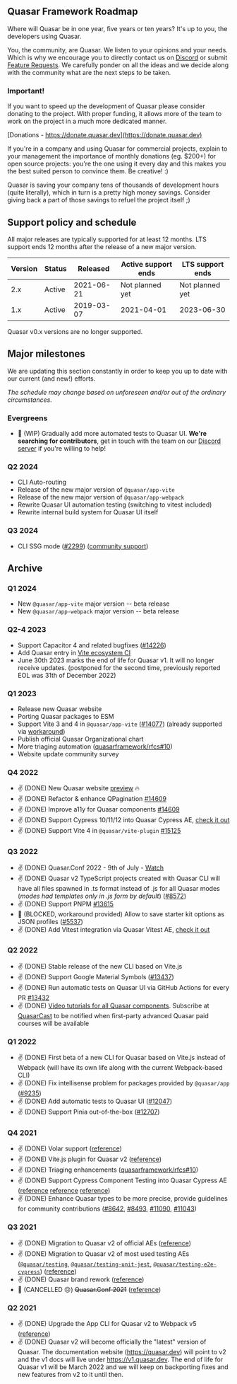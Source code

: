 ## Quasar Framework Roadmap

Where will Quasar be in one year, five years or ten years? It's up to you, the developers using Quasar.

You, the community, are Quasar. We listen to your opinions and your needs. Which is why we encourage you to directly contact us on [Discord](https://chat.quasar.dev) or submit [Feature Requests](https://github.com/quasarframework/quasar/issues/new/choose). We carefully ponder on all the ideas and we decide along with the community what are the next steps to be taken.

### Important!

If you want to speed up the development of Quasar please consider donating to the project. With proper funding, it allows more of the team to work on the project in a much more dedicated manner.

[Donations - https://donate.quasar.dev](https://donate.quasar.dev)

If you're in a company and using Quasar for commercial projects, explain to your management the importance of monthly donations (eg. $200+) for open source projects: you're the one using it every day and this makes you the best suited person to convince them. Be creative! :)

Quasar is saving your company tens of thousands of development hours (quite literally), which in turn is a pretty high money savings. Consider giving back a part of those savings to refuel the project itself ;)

## Support policy and schedule

All major releases are typically supported for at least 12 months.
LTS support ends 12 months after the release of a new major version.

| Version | Status | Released   | Active support ends | LTS support ends |
| ------- | ------ | ---------- | ------------------- | ---------------- |
| 2.x     | Active | 2021-06-21 | Not planned yet     | Not planned yet  |
| 1.x     | Active | 2019-03-07 | 2021-04-01          | 2023-06-30       |

Quasar v0.x versions are no longer supported.

## Major milestones

We are updating this section constantly in order to keep you up to date with our current (and new!) efforts.

*The schedule may change based on unforeseen and/or out of the ordinary circumstances.*

### Evergreens
* 🚧 (WIP) Gradually add more automated tests to Quasar UI. **We're searching for contributors**, get in touch with the team on our [Discord server](https://chat.quasar.dev/) if you're willing to help!

### Q2 2024
* CLI Auto-routing
* Release of the new major version of `@quasar/app-vite`
* Release of the new major version of `@quasar/app-webpack`
* Rewrite Quasar UI automation testing (switching to vitest included)
* Rewrite internal build system for Quasar UI itself

### Q3 2024
* CLI SSG mode ([#2299](https://github.com/quasarframework/quasar/issues/2299)) ([community support](https://github.com/freddy38510/quasar-app-extension-ssg))

## Archive

### Q1 2024
* New `@quasar/app-vite` major version -- beta release
* New `@quasar/app-webpack` major version -- beta release

### Q2-4 2023
* Support Capacitor 4 and related bugfixes ([#14226](https://github.com/quasarframework/quasar/pull/14226))
* Add Quasar entry in [Vite ecosystem CI](https://github.com/vitejs/vite-ecosystem-ci)
* June 30th 2023 marks the end of life for Quasar v1. It will no longer receive updates. (postponed for the second time, previously reported EOL was 31th of December 2022)

### Q1 2023
* Release new Quasar website
* Porting Quasar packages to ESM
* Support Vite 3 and 4 in `@quasar/app-vite` ([#14077](https://github.com/quasarframework/quasar/issues/14077)) (already supported via [workaround](https://github.com/quasarframework/quasar/issues/14077#issuecomment-1353213893))
* Publish official Quasar Organizational chart
* More triaging automation ([quasarframework/rfcs#10](https://github.com/quasarframework/rfcs/issues/10))
* Website update community survey

### Q4 2022
* ✌️ (DONE) New Quasar website [preview](https://new-docs.quasar.dev/) 🔥
* ✌️ (DONE) Refactor & enhance QPagination [#14609](https://github.com/quasarframework/quasar/pull/14609)
* ✌️ (DONE) Improve a11y for Quasar components [#14609](https://github.com/quasarframework/quasar/pull/14609)
* ✌️ (DONE) Support Cypress 10/11/12 into Quasar Cypress AE, [check it out](https://github.com/quasarframework/quasar-testing/tree/dev/packages/e2e-cypress)
* ✌️ (DONE) Support Vite 4 in `@quasar/vite-plugin` [#15125](https://github.com/quasarframework/quasar/pull/15125)

### Q3 2022
* ✌️ (DONE) Quasar.Conf 2022 - 9th of July - [Watch](https://bit.ly/qconf2022yt)
* ✌️ (DONE) Quasar v2 TypeScript projects created with Quasar CLI will have all files spawned in .ts format instead of .js for all Quasar modes (_modes had templates only in .js form by default_) ([#8572](https://github.com/quasarframework/quasar/issues/8572))
* ✌️ (DONE) Support PNPM [#13615](https://github.com/quasarframework/quasar/pull/13615)
* 🚫 (BLOCKED, workaround provided) Allow to save starter kit options as JSON profiles ([#5537](https://github.com/quasarframework/quasar/issues/5537))
* ✌️ (DONE) Add Vitest integration via Quasar Vitest AE, [check it out](https://github.com/quasarframework/quasar-testing/tree/dev/packages/unit-vitest)

### Q2 2022
* ✌️ (DONE) Stable release of the new CLI based on Vite.js
* ✌️ (DONE) Support Google Material Symbols ([#13437](https://github.com/quasarframework/quasar/pull/13437))
* ✌️ (DONE) Run automatic tests on Quasar UI via GitHub Actions for every PR [#13432](https://github.com/quasarframework/quasar/pull/13432)
* ✌️ (DONE) [Video tutorials for all Quasar components](https://youtube.com/playlist?list=PLFZAa7EupbB7xC-C0YwYk7aXIAbHYX1Xl). Subscribe at [QuasarCast](https://quasarcast.com/course) to be notified when first-party advanced Quasar paid courses will be available

### Q1 2022
* ✌️ (DONE) First beta of a new CLI for Quasar based on Vite.js instead of Webpack (will have its own life along with the current Webpack-based CLI)
* ✌️ (DONE) Fix intellisense problem for packages provided by `@quasar/app` ([#9235](https://github.com/quasarframework/quasar/issues/9235))
* ✌️ (DONE) Add automatic tests to Quasar UI ([#12047](https://github.com/quasarframework/quasar/pull/12047))
* ✌️ (DONE) Support Pinia out-of-the-box ([#12707](https://github.com/quasarframework/quasar/pull/12707))

### Q4 2021
* ✌️ (DONE) Volar support ([reference](https://github.com/quasarframework/quasar/discussions/10619))
* ✌️ (DONE) Vite.js plugin for Quasar v2 ([reference](https://github.com/quasarframework/quasar/issues/7815))
* ✌️ (DONE) Triaging enhancements ([quasarframework/rfcs#10](https://github.com/quasarframework/rfcs/issues/10))
* ✌️ (DONE) Support Cypress Component Testing into Quasar Cypress AE ([reference](https://github.com/quasarframework/quasar-testing/issues/163) [reference](https://github.com/quasarframework/quasar-testing/pull/185) [reference](https://github.com/quasarframework/quasar/discussions/11496))
* ✌️ (DONE) Enhance Quasar types to be more precise, provide guidelines for community contributions ([#8642](https://github.com/quasarframework/quasar/issues/8642), [#8493](https://github.com/quasarframework/quasar/issues/8493), [#11090](https://github.com/quasarframework/quasar/issues/11090), [#11043](https://github.com/quasarframework/quasar/issues/11043))

### Q3 2021
* ✌️ (DONE) Migration to Quasar v2 of official AEs ([reference](https://github.com/quasarframework/quasar/discussions/9560))
* ✌️ (DONE) Migration to Quasar v2 of most used testing AEs ([`@quasar/testing`](https://github.com/quasarframework/quasar-testing/tree/dev/packages/testing), [`@quasar/testing-unit-jest`](https://github.com/quasarframework/quasar-testing/tree/dev/packages/unit-jest), [`@quasar/testing-e2e-cypress`](https://github.com/quasarframework/quasar-testing/tree/dev/packages/e2e-cypress)) ([reference](https://github.com/quasarframework/quasar/discussions/10341))
* ✌️ (DONE) Quasar brand rework ([reference](https://dev.to/quasar/quasar-brand-refresh-and-new-partnership-ao1))
* 🚫 (CANCELLED 😢) ~~Quasar.Conf 2021~~ ([reference](https://twitter.com/quasarframework/status/1435177368352698375))

### Q2 2021
* ✌️ (DONE) Upgrade the App CLI for Quasar v2 to Webpack v5 ([reference](https://github.com/quasarframework/quasar/issues/8102))
* ✌️ (DONE) Quasar v2 will become officially the "latest" version of Quasar. The documentation website (https://quasar.dev) will point to v2 and the v1 docs will live under https://v1.quasar.dev. The end of life for Quasar v1 will be March 2022 and we will keep on backporting fixes and new features from v2 to it until then.
